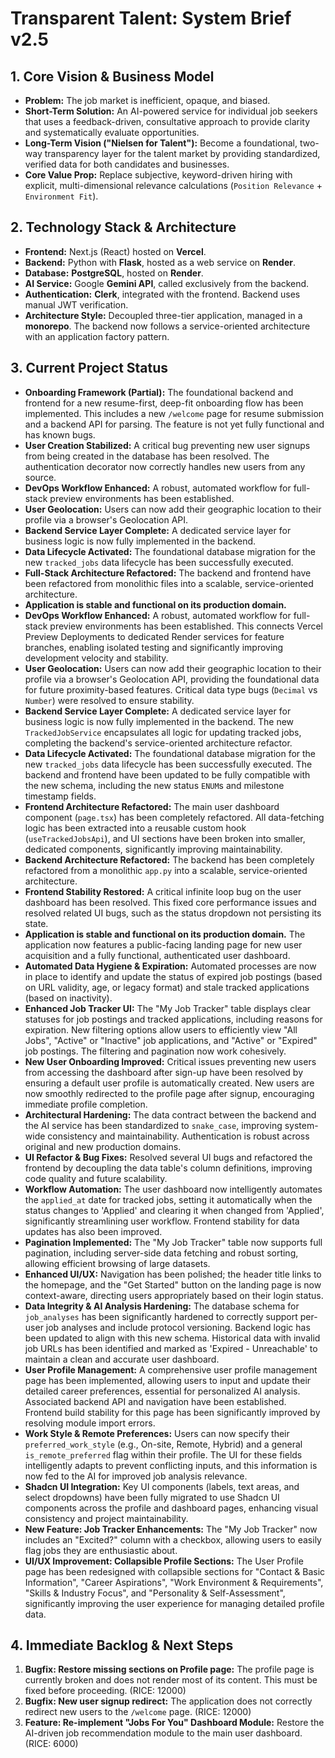 # Transparent Talent: System Brief v2.5

## 1. Core Vision & Business Model
*   **Problem:** The job market is inefficient, opaque, and biased.
*   **Short-Term Solution:** An AI-powered service for individual job seekers that uses a feedback-driven, consultative approach to provide clarity and systematically evaluate opportunities.
*   **Long-Term Vision ("Nielsen for Talent"):** Become a foundational, two-way transparency layer for the talent market by providing standardized, verified data for both candidates and businesses.
*   **Core Value Prop:** Replace subjective, keyword-driven hiring with explicit, multi-dimensional relevance calculations (`Position Relevance` + `Environment Fit`).

## 2. Technology Stack & Architecture
*   **Frontend:** Next.js (React) hosted on **Vercel**.
*   **Backend:** Python with **Flask**, hosted as a web service on **Render**.
*   **Database:** **PostgreSQL**, hosted on **Render**.
*   **AI Service:** Google **Gemini API**, called exclusively from the backend.
*   **Authentication:** **Clerk**, integrated with the frontend. Backend uses manual JWT verification.
*   **Architecture Style:** Decoupled three-tier application, managed in a **monorepo**. The backend now follows a service-oriented architecture with an application factory pattern.

## 3. Current Project Status
*   **Onboarding Framework (Partial):** The foundational backend and frontend for a new resume-first, deep-fit onboarding flow has been implemented. This includes a new `/welcome` page for resume submission and a backend API for parsing. The feature is not yet fully functional and has known bugs.
*   **User Creation Stabilized:** A critical bug preventing new user signups from being created in the database has been resolved. The authentication decorator now correctly handles new users from any source.
*   **DevOps Workflow Enhanced:** A robust, automated workflow for full-stack preview environments has been established.
*   **User Geolocation:** Users can now add their geographic location to their profile via a browser's Geolocation API.
*   **Backend Service Layer Complete:** A dedicated service layer for business logic is now fully implemented in the backend.
*   **Data Lifecycle Activated:** The foundational database migration for the new `tracked_jobs` data lifecycle has been successfully executed.
*   **Full-Stack Architecture Refactored:** The backend and frontend have been refactored from monolithic files into a scalable, service-oriented architecture.
*   **Application is stable and functional on its production domain.**
*   **DevOps Workflow Enhanced:** A robust, automated workflow for full-stack preview environments has been established. This connects Vercel Preview Deployments to dedicated Render services for feature branches, enabling isolated testing and significantly improving development velocity and stability.
*   **User Geolocation:** Users can now add their geographic location to their profile via a browser's Geolocation API, providing the foundational data for future proximity-based features. Critical data type bugs (`Decimal` vs `Number`) were resolved to ensure stability.
*   **Backend Service Layer Complete:** A dedicated service layer for business logic is now fully implemented in the backend. The new `TrackedJobService` encapsulates all logic for updating tracked jobs, completing the backend's service-oriented architecture refactor.
*   **Data Lifecycle Activated:** The foundational database migration for the new `tracked_jobs` data lifecycle has been successfully executed. The backend and frontend have been updated to be fully compatible with the new schema, including the new status `ENUM`s and milestone timestamp fields.
*   **Frontend Architecture Refactored:** The main user dashboard component (`page.tsx`) has been completely refactored. All data-fetching logic has been extracted into a reusable custom hook (`useTrackedJobsApi`), and UI sections have been broken into smaller, dedicated components, significantly improving maintainability.
*   **Backend Architecture Refactored:** The backend has been completely refactored from a monolithic `app.py` into a scalable, service-oriented architecture.
*   **Frontend Stability Restored:** A critical infinite loop bug on the user dashboard has been resolved. This fixed core performance issues and resolved related UI bugs, such as the status dropdown not persisting its state.
*   **Application is stable and functional on its production domain.** The application now features a public-facing landing page for new user acquisition and a fully functional, authenticated user dashboard.
*   **Automated Data Hygiene & Expiration:** Automated processes are now in place to identify and update the status of expired job postings (based on URL validity, age, or legacy format) and stale tracked applications (based on inactivity).
*   **Enhanced Job Tracker UI:** The "My Job Tracker" table displays clear statuses for job postings and tracked applications, including reasons for expiration. New filtering options allow users to efficiently view "All Jobs", "Active" or "Inactive" job applications, and "Active" or "Expired" job postings. The filtering and pagination now work cohesively.
*   **New User Onboarding Improved:** Critical issues preventing new users from accessing the dashboard after sign-up have been resolved by ensuring a default user profile is automatically created. New users are now smoothly redirected to the profile page after signup, encouraging immediate profile completion.
*   **Architectural Hardening:** The data contract between the backend and the AI service has been standardized to `snake_case`, improving system-wide consistency and maintainability. Authentication is robust across original and new production domains.
*   **UI Refactor & Bug Fixes:** Resolved several UI bugs and refactored the frontend by decoupling the data table's column definitions, improving code quality and future scalability.
*   **Workflow Automation:** The user dashboard now intelligently automates the `applied_at` date for tracked jobs, setting it automatically when the status changes to 'Applied' and clearing it when changed from 'Applied', significantly streamlining user workflow. Frontend stability for data updates has also been improved.
*   **Pagination Implemented:** The "My Job Tracker" table now supports full pagination, including server-side data fetching and robust sorting, allowing efficient browsing of large datasets.
*   **Enhanced UI/UX:** Navigation has been polished; the header title links to the homepage, and the "Get Started" button on the landing page is now context-aware, directing users appropriately based on their login status.
*   **Data Integrity & AI Analysis Hardening:** The database schema for `job_analyses` has been significantly hardened to correctly support per-user job analyses and include protocol versioning. Backend logic has been updated to align with this new schema. Historical data with invalid job URLs has been identified and marked as 'Expired - Unreachable' to maintain a clean and accurate user dashboard.
*   **User Profile Management:** A comprehensive user profile management page has been implemented, allowing users to input and update their detailed career preferences, essential for personalized AI analysis. Associated backend API and navigation have been established. Frontend build stability for this page has been significantly improved by resolving module import errors.
*   **Work Style & Remote Preferences:** Users can now specify their `preferred_work_style` (e.g., On-site, Remote, Hybrid) and a general `is_remote_preferred` flag within their profile. The UI for these fields intelligently adapts to prevent conflicting inputs, and this information is now fed to the AI for improved job analysis relevance.
*   **Shadcn UI Integration:** Key UI components (labels, text areas, and select dropdowns) have been fully migrated to use Shadcn UI components across the profile and dashboard pages, enhancing visual consistency and project maintainability.
*   **New Feature: Job Tracker Enhancements:** The "My Job Tracker" now includes an "Excited?" column with a checkbox, allowing users to easily flag jobs they are enthusiastic about.
*   **UI/UX Improvement: Collapsible Profile Sections:** The User Profile page has been redesigned with collapsible sections for "Contact & Basic Information", "Career Aspirations", "Work Environment & Requirements", "Skills & Industry Focus", and "Personality & Self-Assessment", significantly improving the user experience for managing detailed profile data.

## 4. Immediate Backlog & Next Steps
1.  **Bugfix: Restore missing sections on Profile page:** The profile page is currently broken and does not render most of its content. This must be fixed before proceeding. (RICE: 12000)
2.  **Bugfix: New user signup redirect:** The application does not correctly redirect new users to the `/welcome` page. (RICE: 12000)
3.  **Feature: Re-implement "Jobs For You" Dashboard Module:** Restore the AI-driven job recommendation module to the main user dashboard. (RICE: 6000)
